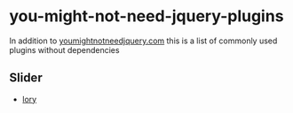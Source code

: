 # you-might-not-need-jquery-plugins
In addition to [youmightnotneedjquery.com](http://youmightnotneedjquery.com/) this is a list of commonly used plugins without dependencies

## Slider

- [lory](http://meandmax.github.io/lory/)
